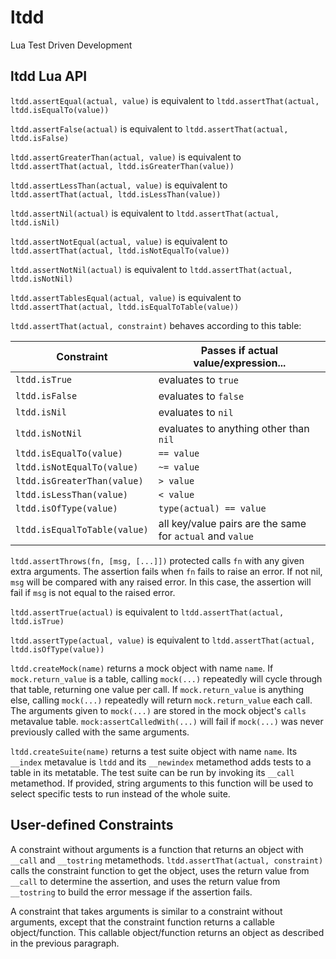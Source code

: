 # ltdd
Lua Test Driven Development

## ltdd Lua API

`ltdd.assertEqual(actual, value)` is equivalent to `ltdd.assertThat(actual, ltdd.isEqualTo(value))`

`ltdd.assertFalse(actual)` is equivalent to `ltdd.assertThat(actual, ltdd.isFalse)`

`ltdd.assertGreaterThan(actual, value)` is equivalent to `ltdd.assertThat(actual, ltdd.isGreaterThan(value))`

`ltdd.assertLessThan(actual, value)` is equivalent to `ltdd.assertThat(actual, ltdd.isLessThan(value))`

`ltdd.assertNil(actual)` is equivalent to `ltdd.assertThat(actual, ltdd.isNil)`

`ltdd.assertNotEqual(actual, value)` is equivalent to `ltdd.assertThat(actual, ltdd.isNotEqualTo(value))`

`ltdd.assertNotNil(actual)` is equivalent to `ltdd.assertThat(actual, ltdd.isNotNil)`

`ltdd.assertTablesEqual(actual, value)` is equivalent to `ltdd.assertThat(actual, ltdd.isEqualToTable(value))`

`ltdd.assertThat(actual, constraint)` behaves according to this table:

| Constraint | Passes if actual value/expression... |
| ---------- | ------------------------------------ |
| `ltdd.isTrue` | evaluates to `true` |
| `ltdd.isFalse` | evaluates to `false` |
| `ltdd.isNil` | evaluates to `nil` |
| `ltdd.isNotNil` | evaluates to anything other than `nil` |
| `ltdd.isEqualTo(value)` | `== value` |
| `ltdd.isNotEqualTo(value)` | `~= value` |
| `ltdd.isGreaterThan(value)` | `> value` |
| `ltdd.isLessThan(value)` | `< value` |
| `ltdd.isOfType(value)` | `type(actual) == value` |
| `ltdd.isEqualToTable(value)` | all key/value pairs are the same for `actual` and `value` |

`ltdd.assertThrows(fn, [msg, [...]])` protected calls `fn` with any given extra arguments.
The assertion fails when `fn` fails to raise an error.
If not nil, `msg` will be compared with any raised error.
In this case, the assertion will fail if `msg` is not equal to the raised error.

`ltdd.assertTrue(actual)` is equivalent to `ltdd.assertThat(actual, ltdd.isTrue)`

`ltdd.assertType(actual, value)` is equivalent to `ltdd.assertThat(actual, ltdd.isOfType(value))`

`ltdd.createMock(name)` returns a mock object with name `name`.
If `mock.return_value` is a table, calling `mock(...)` repeatedly will cycle through that table, returning one value per call.
If `mock.return_value` is anything else, calling `mock(...)` repeatedly will return `mock.return_value` each call.
The arguments given to `mock(...)` are stored in the mock object's `calls` metavalue table.
`mock:assertCalledWith(...)` will fail if `mock(...)` was never previously called with the same arguments.

`ltdd.createSuite(name)` returns a test suite object with name `name`.
Its `__index` metavalue is `ltdd` and its `__newindex` metamethod adds tests to a table in its metatable.
The test suite can be run by invoking its `__call` metamethod.
If provided, string arguments to this function will be used to select specific tests to run instead of the whole suite.

## User-defined Constraints

A constraint without arguments is a function that returns an object with `__call` and `__tostring` metamethods.
`ltdd.assertThat(actual, constraint)` calls the constraint function to get the object, uses the return value from `__call` to determine the assertion, and uses the return value from `__tostring` to build the error message if the assertion fails.

A constraint that takes arguments is similar to a constraint without arguments, except that the constraint function returns a callable object/function. This callable object/function returns an object as described in the previous paragraph.
